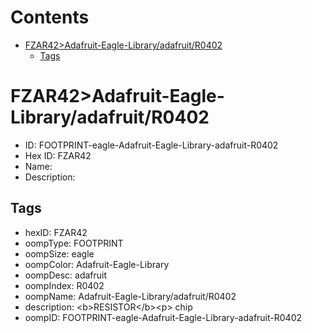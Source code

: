 



Contents
========

* [FZAR42>Adafruit-Eagle-Library/adafruit/R0402](#fzar42adafruit-eagle-libraryadafruitr0402)
	* [Tags](#tags)

# FZAR42>Adafruit-Eagle-Library/adafruit/R0402

- ID: FOOTPRINT-eagle-Adafruit-Eagle-Library-adafruit-R0402
- Hex ID: FZAR42
- Name: 
- Description: 

## Tags

- hexID: FZAR42
- oompType: FOOTPRINT
- oompSize: eagle
- oompColor: Adafruit-Eagle-Library
- oompDesc: adafruit
- oompIndex: R0402
- oompName: Adafruit-Eagle-Library/adafruit/R0402
- description: &lt;b&gt;RESISTOR&lt;/b&gt;&lt;p&gt;
chip
- oompID: FOOTPRINT-eagle-Adafruit-Eagle-Library-adafruit-R0402

